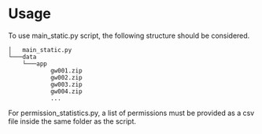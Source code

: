 <h1>Usage</h1>
To use main_static.py script, the following structure should be considered.

````
│   main_static.py
└───data
    └───app
            gw001.zip
            gw002.zip
            gw003.zip
            gw004.zip
            ...
````
For permission_statistics.py, a list of permissions must be provided as a csv file inside the same folder as the script.
